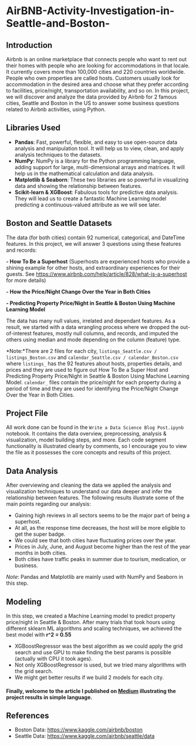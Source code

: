 # AirBNB-Activity-Investigation-in-Seattle-and-Boston-
## Introduction
Airbnb is an online marketplace that connects people who want to rent out their homes with people who are looking for accommodations in that locale. It currently covers more than 100,000 cities and 220 countries worldwide. People who own properties are called hosts.  Customers usually look for accommodation in the desired area and choose what they prefer according to facilities, price/night, transportation availability, and so on. In this project, we will discover and analyze the data provided by Airbnb for 2 famous cities, Seattle and Boston in the US to answer some business questions related to Airbnb activities, using Python.

## Libraries Used
- **Pandas**: Fast, powerful, flexible, and easy to use open-source data analysis and manipulation tool. It will help us to view, clean, and apply analysis techniques to the datasets.
- **NumPy**: NumPy is a library for the Python programming language, adding support for large, multi-dimensional arrays and matrices. It will help us in the mathematical calculation and data analysis.
- **Matplotlib & Seaborn**: These two libraries are so powerful in visualizing data and showing the relationship between features.
- **Scikit-learn & XGBoost**: Fabulous tools for predictive data analysis. They will lead us to create a fantastic Machine Learning model predicting a continuous-valued attribute as we will see later. 


## Boston and Seattle Datasets 
The data (for both cities) contain 92 numerical, categorical, and DateTime features. In this project, we will answer 3 questions using these features and records:

**- How To Be a Superhost** (Superhosts are experienced hosts who provide a shining example for other hosts, and extraordinary experiences for their guests. See https://www.airbnb.com/help/article/828/what-is-a-superhost for more details)

**- How the Price/Night Change Over the Year in Both Cities**

**- Predicting Property Price/Night in Seattle & Boston Using Machine Learning Model**

The data has many null values, irrelated and dependant features. As a result, we started with a data wrangling process where we dropped the out-of-interest features, mostly null columns, and records, and imputed the others using median and mode depending on the column (feature) type.

*Note:*There are 2 files for each city, `listings_Seattle.csv / listings_Boston.csv` and `calendar_Seattle.csv / calendar_Boston.csv` where `listings_` has the 92 features about hosts, properties details, and prices and they are used to figure out How To Be a Super Host and Predicting Property Price/Night in Seattle & Boston Using Machine Learning Model. `calendar_` files contain the price/night for each property during a period of time and they are used for identifying the Price/Night Change Over the Year in Both Cities. 

## Project File
All work done can be found in the `Write a Data Science Blog Post.ipynb` notebook. It contains the data overview, preprocessing, analysis & visualization, model building steps, and more. Each code segment functionality is illustrated clearly by comments, so I encourage you to view the file as it possesses the core concepts and results of this project.

## Data Analysis
After overviewing and cleaning the data we applied the analysis and visualization techniques to understand our data deeper and infer the relationship between features. The following results illustrate some of the main points regarding our analysis:
- Gaining high reviews in all sectors seems to be the major part of being a superhost.
- At all, as the response time decreases, the host will be more eligible to get the super badge.
- We could see that both cities have fluctuating prices over the year.
- Prices in July, June, and August become higher than the rest of the year months in both cities.
- Both cities have traffic peaks in summer due to tourism, medication, or business.

*Note*: Pandas and Matplotlib are mainly used with NumPy and Seaborn in this step. 

## Modeling
In this step, we created a Machine Learning model to predict property price/night in Seattle & Boston. After many trials that took hours using different sklearn ML algorithms and scaling techniques, we achieved the best model with **r^2 = 0.55**  

- XGBoostRegressor was the best algorithm as we could apply the grid search and use GPU to make finding the best params is possible (actually with CPU it took ages).
- Not only XGBoostRegressor is used, but we tried many algorithms with the grid search.
- We might get better results if we build 2 models for each city.

#### Finally, welcome to the article I published on [Medium](https://medium.com/@zaid.eng2018/lets-be-a-superhost-on-airbnb-616afa7fae4f)  illustrating the project results in simple language.
     
     
## References
 - Boston Data: https://www.kaggle.com/airbnb/boston
 - Seattle Data: https://www.kaggle.com/airbnb/seattle/data
